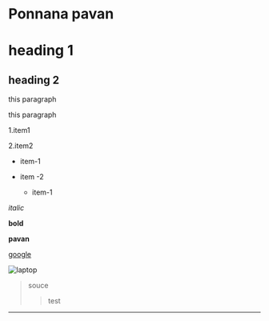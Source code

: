 <h1>Ponnana pavan<h1>

# heading 1
## heading 2

this paragraph 

this paragraph

1.item1

2.item2

- item-1
- item -2

   - item-1

*italic*

__bold__

**pavan**

[google](https://google.com) 

![laptop](https://m.media-amazon.com/images/I/61+r3+JstZL._AC_UF1000,1000_QL80_.jpg)

> souce
>> test

---
